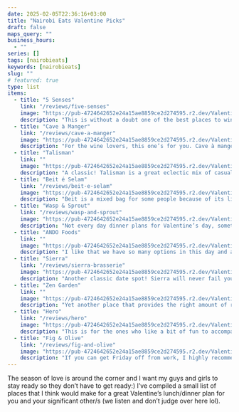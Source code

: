```yaml
---
date: 2025-02-05T22:36:16+03:00
title: "Nairobi Eats Valentine Picks"
draft: false
maps_query: ""
business_hours:
  - ""
series: []
tags: [nairobieats]
keywords: [nairobieats]
slug: ""
# featured: true
type: list
items:
  - title: "5 Senses"
    link: "/reviews/five-senses"
    image: "https://pub-4724642652e24a15ae8859ce2d274595.r2.dev/Valentines-2025/5senses.jpg"
    description: "This is without a doubt one of the best places to wine and dine someone you really want to impress. Fine dining with impeccable service and a really interesting menu that will make for great conversation starters. Make your reservations early, this place is bound to get filled up quick come Feb 14th.<br> <strong><em>Budget for 2: KSH6000+</em></strong>"
  - title: "Cave à Manger"
    link: "/reviews/cave-a-manger"
    image: "https://pub-4724642652e24a15ae8859ce2d274595.r2.dev/Valentines-2025/Caveamanger.jpg"
    description: "For the wine lovers, this one’s for you. Cave à manger is not only a stunning restaurant with great food but it also boasts a vast wine collection with pairings expertly made by their in-house sommeliers. It’s very much also fine dining but doesn’t come across so prim and proper and leaves room for a bit of fun dining in their open plan setup under the Nairobi blue sky.<br><strong><em>Budget for 2: KSH5000+</em></strong>"
  - title: "Talisman"
    link: ""
    image: "https://pub-4724642652e24a15ae8859ce2d274595.r2.dev/Valentines-2025/Talisman.jpg"
    description: "A classic! Talisman is a great eclectic mix of casual and fine dining with pockets of intimate spots in their establishment that will let you have a cozy time with your date without interference from peering eyes. The service is top notch and they serve a good variety of dishes, you’ll both be spoilt for choice.<br><strong><em>Budget for 2: KSH5000+</em></strong>"
  - title: "Beit é Selam"
    link: "/reviews/beit-e-selam"
    image: "https://pub-4724642652e24a15ae8859ce2d274595.r2.dev/Valentines-2025/Beit.jpeg"
    description: "Beit is a mixed bag for some people because of its limited menu but I absolutely love everything about this place. I’ve always enjoyed the food and I really love how the ambience really transports you away from the hustle and bustle of Nairobi especially given that they’re right in the heart of Westlands. Whether it’s a lunch or dinner plan, a date here can go on for hours if the company is good because the vibes really give off nice and chill, romance but not too in your face - just the right amount of intimate without feeling too much pressure.Pro-tip: Do not drive here, there is barely any parking. <br><strong><em>Budget for 2: KSH4000+</em></strong>"
  - title: "Wasp & Sprout"
    link: "/reviews/wasp-and-sprout"
    image: "https://pub-4724642652e24a15ae8859ce2d274595.r2.dev/Valentines-2025/Waspandsprout.jpg"
    description: "Not every day dinner plans for Valentine’s day, sometimes brunch is a much better idea and Wasp & Sprout is one of the best places to try this Valentine’s day. They have a brunch menu with lots of options for the breakfast lovers like myself and lunch options as well and I think this would work well for those who don’t want too much pressure for this day i.e. fancy restaurant etc, you just want to spend quality time with your person without either of you having to fuss too much over what to wear etc. Come for good food, enjoy talking over some coffee and OJ and just have a good time in each other's company:) Pro-tip: they have a gift shop upstairs if you wanna get him/her something special!. <br><strong><em>Budget for 2: KSH3500+</em></strong>"
  - title: "ANDO Foods"
    link: ""
    image: "https://pub-4724642652e24a15ae8859ce2d274595.r2.dev/Valentines-2025/ANDO.JPG"
    description: "I like that we have so many options in this day and age. We can go out to dinner, for brunch, for a simple coffee date OR we can also stay in and order in for Valentine’s day. That’s where ANDO foods come in handy. Their umbrella of 7 restaurants gives you so many options to choose from, you can have your pick from Khan’s biryani to Marty's burgers, to Dilli’s yummy indian curries or some pad thai from Siam Thai kitchen, creamy pasta from little italy etc… They have fresh drinks and desserts available as well. Plate it the way you want, add some flowers and a little gift and you’ve got yourself a thoughtful yet effortless at home date:)<br><strong><em>Budget for 2: KSH3000+</em></strong>"
  - title: "Sierra"
    link: "/reviews/sierra-brasserie"
    image: "https://pub-4724642652e24a15ae8859ce2d274595.r2.dev/Valentines-2025/sierra.jpg"
    description: "Another classic date spot! Sierra will never fail you (unless you fail to make reservations on time…). They have food, service and ambience on lock for this special day. Fine dining and a space that gives off grown and sexy vibes be it day or night. Make those reservations early, nimekuwarn lol. <br><strong><em>Budget for 2: KSH5000+</em></strong>"
  - title: "Zen Garden"
    link: ""
    image: "https://pub-4724642652e24a15ae8859ce2d274595.r2.dev/Valentines-2025/Zengarden.jpeg"
    description: "Yet another place that provides the right amount of romance vibes without being too cliche, Zen garden really envelopes you in its stunning space. They have a most stunning garden setup for those who would like to dine under the stars and their indoor setup isn’t one to be missed either. I don’t know who sources their roses but they have a fresh collection every other day that will probably rival any bouquet you bring with you - bring it still, it’ll add to the experience. The food is wonderful, in large portions and exciting to try for those who love an asian inspired menu. <br><strong><em>Budget for 2: KSH6000+</em></strong>"
  - title: "Hero"
    link: "/reviews/hero"
    image: "https://pub-4724642652e24a15ae8859ce2d274595.r2.dev/Valentines-2025/Hero.jpeg"
    description: "This is for the ones who like a bit of fun to accompany their date nights. Hero makes for a great Valentine’s day dinner plan if you’re an adventurous pair ready to try bits and bobs from their superhero inspired menu as well as fun and flirty drinks from their bar which has been listed in the <a href='https://www.theworlds50best.com/discovery/Establishments/Kenya/Nairobi/Hero-Bar.html' target='_blank'>World’s 50 best bars</a>! <br><strong><em>Budget for 2: KSH5000+</em></strong>"
  - title: "Fig & Olive"
    link: "/reviews/fig-and-olive"
    image: "https://pub-4724642652e24a15ae8859ce2d274595.r2.dev/Valentines-2025/figandolive.jpg"
    description: "If you can get Friday off from work, I highly recommend taking your Valentine’s plan out of Nairobi just for the day. Take a scenic drive to Tigoni and have a a romantic brunch/lunch/dinner at Fig & Olive, this would also work for Galentine's day out for you and your girlies. The fresh air and the fresh outdoors will be a breath of fresh air for you both and there’s just something about being out of nairobi even for a few hours that makes everything feel so much lighter and free. This is a more relaxed but still sweet and intentional plan that your person will always remember. Due to its popularity, I highly recommend making reservations asaptually.<br><strong><em>Budget for 2: KSH4000+</em></strong>"
---
```


The season of love is around the corner and I want my guys and girls to stay ready so they don’t have to get ready:) I’ve compiled a small list of places that I think would make for a great Valentine’s lunch/dinner plan for you and your significant other/s (we listen and don’t judge over here lol).
